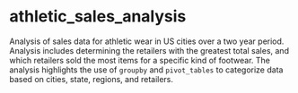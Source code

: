 # athletic_sales_analysis

Analysis of sales data for athletic wear in US cities over a two year period. Analysis includes determining the retailers with the greatest total sales, and which retailers sold the most items for a specific kind of footwear. The analysis highlights the use of `groupby` and `pivot_tables` to categorize data based on cities, state, regions, and retailers.
